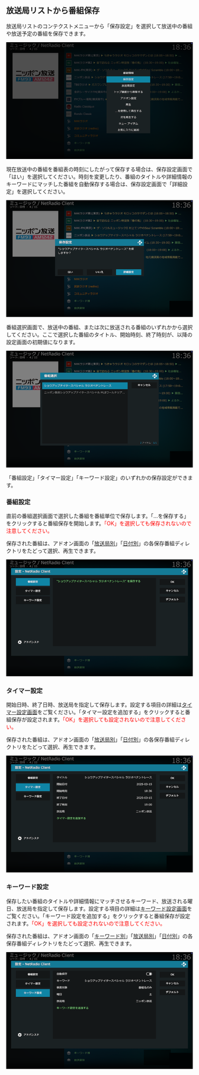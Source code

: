 
## 放送局リストから番組保存

放送局リストのコンテクストメニューから「保存設定」を選択して放送中の番組や放送予定の番組を保存できます。

![コンテクストメニュー](images/4_保存設定画面/0_コンテクストメニュー.png)

現在放送中の番組を番組表の時刻にしたがって保存する場合は、保存設定画面で「はい」を選択してください。時刻を変更したり、番組のタイトルや詳細情報のキーワードにマッチした番組を自動保存する場合は、保存設定画面で「詳細設定」を選択してください。

![保存設定画面](images/4_保存設定画面/1_保存設定（詳細設定）.png)

番組選択画面で、放送中の番組、または次に放送される番組のいずれかから選択してください。ここで選択した番組のタイトル、開始時刻、終了時刻が、以降の設定画面の初期値になります。

![番組選択画面](images/4_保存設定画面/2_番組選択.png)

「番組設定」「タイマー設定」「キーワード設定」のいずれかの保存設定ができます。

### 番組設定

直前の番組選択画面で選択した番組を番組単位で保存します。「...を保存する」をクリックすると番組保存を開始します。<span style="color:red;">「OK」を選択しても保存されないので注意してください。</span>

保存された番組は、アドオン画面の「[放送局別](./132_保存番組ディレクトリ（放送局別）.md)」「[日付別](./133_保存番組ディレクトリ（日付別）.md)」の各保存番組ディレクトリをたどって選択、再生できます。

![番組設定画面](images/4_保存設定画面/3_番組設定.png)

### タイマー設定

開始日時、終了日時、放送局を指定して保存します。設定する項目の詳細は[タイマー設定画面](./320_設定画面（タイマー）.md#設定項目)をご覧ください。「タイマー設定を追加する」をクリックすると番組保存が設定されます。<span style="color:red;">「OK」を選択しても設定されないので注意してください。</span>

保存された番組は、アドオン画面の「[放送局別](./132_保存番組ディレクトリ（放送局別）.md)」「[日付別](./133_保存番組ディレクトリ（日付別）.md)」の各保存番組ディレクトリをたどって選択、再生できます。

![タイマー設定画面](images/4_保存設定画面/4_タイマー設定.png)

### キーワード設定

保存したい番組のタイトルや詳細情報にマッチさせるキーワード、放送される曜日、放送局を指定して保存します。設定する項目の詳細は[キーワード設定画面](./310_設定画面（キーワード）.md#設定項目)をご覧ください。「キーワード設定を追加する」をクリックすると番組保存が設定されます。<span style="color:red;">「OK」を選択しても設定されないので注意してください。</span>

保存された番組は、アドオン画面の「[キーワード別](./131_保存番組ディレクトリ（キーワード別）.md)」「[放送局別](./132_保存番組ディレクトリ（放送局別）.md)」「[日付別](./133_保存番組ディレクトリ（日付別）.md)」の各保存番組ディレクトリをたどって選択、再生できます。

![キーワード設定画面](images/4_保存設定画面/5_キーワード設定.png)

